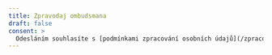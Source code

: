 ```yaml
---
title: Zpravodaj ombudsmana
draft: false
consent: >
  Odesláním souhlasíte s [podmínkami zpracování osobních údajů](/zpracovani-ou/).
---
```

